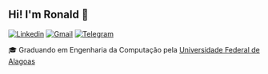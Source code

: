 ## Hi! I'm Ronald :wave:
[![Linkedin](https://img.shields.io/badge/-LinkedIn-595D60?style=flat-square&logo=Linkedin&logoColor=white&link=https://www.linkedin.com/in/lopesrronald/)](https://www.linkedin.com/in/lopesrronald/)
[![Gmail](https://img.shields.io/badge/-Gmail-595D60?style=flat-square&logo=Gmail&logoColor=white&link=mailto:lopes.rronald@gmail.com/)](mailto:lopes.rronald@gmail.com/)
[![Telegram](https://img.shields.io/badge/Telegram-595D60?style=flat-square&logo=Telegram&logoColor=white&link=https://t.me/lopesrronald)](https://t.me/lopesrronald)

:mortar_board: Graduando em Engenharia da Computação pela [Universidade Federal de Alagoas](https://ic.ufal.br/pt-br)
